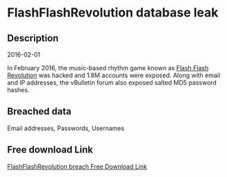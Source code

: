 # FlashFlashRevolution database leak

## Description

2016-02-01

In February 2016, the music-based rhythm game known as <a href="http://www.flashflashrevolution.com" target="_blank" rel="noopener">Flash Flash Revolution</a> was hacked and 1.8M accounts were exposed. Along with email and IP addresses, the vBulletin forum also exposed salted MD5 password hashes.

## Breached data

Email addresses, Passwords, Usernames

## Free download Link

[FlashFlashRevolution breach Free Download Link](https://link-to.net/1229997/485.31355632311335/dynamic/?r=aHR0cHM6Ly93d3cubWVkaWFmaXJlLmNvbS92aWV3LzNCVEZVbkFNRXgxNE1keC9mbGFzaGZsYXNocmV2b2x1dGlvbi5jb20vZmlsZQ==)